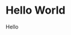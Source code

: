 <!DOCTYPE html>
<html>
<head>
  <meta charset="UTF-8">
  <title>Welcome To Leauge Of Updates</title>
</head>
<body>
  <h1>Hello World</h1>
  <p>Hello</p>
</body>
</html>
  
